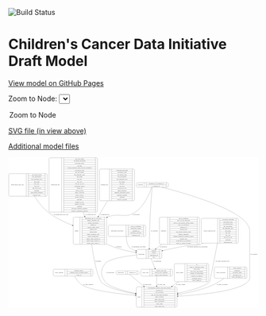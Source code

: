 <link rel='stylesheet' href="assets/style.css">
<link rel='stylesheet' href="https://unpkg.com/leaflet@1.5.1/dist/leaflet.css" integrity="sha512-xwE/Az9zrjBIphAcBb3F6JVqxf46+CDLwfLMHloNu6KEQCAWi6HcDUbeOfBIptF7tcCzusKFjFw2yuvEpDL9wQ==" crossorigin="">
<script type="text/javascript" src="https://code.jquery.com/jquery-3.2.1.min.js"></script>
<script type="text/javascript"  src="https://unpkg.com/leaflet@1.5.1/dist/leaflet.js"></script>
<script type="text/javascript" src="assets/actions.js"></script>

![Build Status](https://github.com/CBIIT/ccdi-model/actions/workflows/model-test-and-deploy.yml/badge.svg)

# Children's Cancer Data Initiative Draft Model

[View model on GitHub Pages](https://cbiit.github.io/ccdi-model/)



Zoom to Node: <select id="node_select">
  <option value="">Zoom to Node</option>
</select>
<div id="model"></div>

<p>
<a href="./model-desc/ccdi-model.svg">SVG file (in view above)</a>
<p>
<a href="./model-desc">Additional model files</a>
<div id='graph' style='display:off;'>
<svg width="2542pt" height="1528pt"
 viewBox="0.00 0.00 2541.50 1528.00" xmlns="http://www.w3.org/2000/svg" xmlns:xlink="http://www.w3.org/1999/xlink">
<g id="graph0" class="graph" transform="scale(1 1) rotate(0) translate(4 1524)">
<title>Perl</title>
<polygon fill="#ffffff" stroke="transparent" points="-4,4 -4,-1524 2537.5,-1524 2537.5,4 -4,4"/>
<!-- study_funding -->
<g id="node1" class="node">
<title>study_funding</title>
<path fill="none" stroke="#000000" d="M464,-317C464,-317 843,-317 843,-317 849,-317 855,-323 855,-329 855,-329 855,-374 855,-374 855,-380 849,-386 843,-386 843,-386 464,-386 464,-386 458,-386 452,-380 452,-374 452,-374 452,-329 452,-329 452,-323 458,-317 464,-317"/>
<text text-anchor="middle" x="511.5" y="-347.8" font-family="Times,serif" font-size="14.00" fill="#000000">study_funding</text>
<polyline fill="none" stroke="#000000" points="571,-317 571,-386 "/>
<text text-anchor="middle" x="581.5" y="-347.8" font-family="Times,serif" font-size="14.00" fill="#000000"> </text>
<polyline fill="none" stroke="#000000" points="592,-317 592,-386 "/>
<text text-anchor="middle" x="713" y="-370.8" font-family="Times,serif" font-size="14.00" fill="#000000">funding_agency</text>
<polyline fill="none" stroke="#000000" points="592,-363 834,-363 "/>
<text text-anchor="middle" x="713" y="-347.8" font-family="Times,serif" font-size="14.00" fill="#000000">funding_source_program_name</text>
<polyline fill="none" stroke="#000000" points="592,-340 834,-340 "/>
<text text-anchor="middle" x="713" y="-324.8" font-family="Times,serif" font-size="14.00" fill="#000000">grant_id</text>
<polyline fill="none" stroke="#000000" points="834,-317 834,-386 "/>
<text text-anchor="middle" x="844.5" y="-347.8" font-family="Times,serif" font-size="14.00" fill="#000000"> </text>
</g>
<!-- study -->
<g id="node8" class="node">
<title>study</title>
<path fill="none" stroke="#000000" d="M1308.5,-.5C1308.5,-.5 1698.5,-.5 1698.5,-.5 1704.5,-.5 1710.5,-6.5 1710.5,-12.5 1710.5,-12.5 1710.5,-195.5 1710.5,-195.5 1710.5,-201.5 1704.5,-207.5 1698.5,-207.5 1698.5,-207.5 1308.5,-207.5 1308.5,-207.5 1302.5,-207.5 1296.5,-201.5 1296.5,-195.5 1296.5,-195.5 1296.5,-12.5 1296.5,-12.5 1296.5,-6.5 1302.5,-.5 1308.5,-.5"/>
<text text-anchor="middle" x="1324.5" y="-100.3" font-family="Times,serif" font-size="14.00" fill="#000000">study</text>
<polyline fill="none" stroke="#000000" points="1352.5,-.5 1352.5,-207.5 "/>
<text text-anchor="middle" x="1363" y="-100.3" font-family="Times,serif" font-size="14.00" fill="#000000"> </text>
<polyline fill="none" stroke="#000000" points="1373.5,-.5 1373.5,-207.5 "/>
<text text-anchor="middle" x="1531.5" y="-192.3" font-family="Times,serif" font-size="14.00" fill="#000000">experimental_strategy_and_data_subtype</text>
<polyline fill="none" stroke="#000000" points="1373.5,-184.5 1689.5,-184.5 "/>
<text text-anchor="middle" x="1531.5" y="-169.3" font-family="Times,serif" font-size="14.00" fill="#000000">external_url</text>
<polyline fill="none" stroke="#000000" points="1373.5,-161.5 1689.5,-161.5 "/>
<text text-anchor="middle" x="1531.5" y="-146.3" font-family="Times,serif" font-size="14.00" fill="#000000">phs_accession</text>
<polyline fill="none" stroke="#000000" points="1373.5,-138.5 1689.5,-138.5 "/>
<text text-anchor="middle" x="1531.5" y="-123.3" font-family="Times,serif" font-size="14.00" fill="#000000">size_of_data_being_uploaded</text>
<polyline fill="none" stroke="#000000" points="1373.5,-115.5 1689.5,-115.5 "/>
<text text-anchor="middle" x="1531.5" y="-100.3" font-family="Times,serif" font-size="14.00" fill="#000000">study_acronym</text>
<polyline fill="none" stroke="#000000" points="1373.5,-92.5 1689.5,-92.5 "/>
<text text-anchor="middle" x="1531.5" y="-77.3" font-family="Times,serif" font-size="14.00" fill="#000000">study_data_types</text>
<polyline fill="none" stroke="#000000" points="1373.5,-69.5 1689.5,-69.5 "/>
<text text-anchor="middle" x="1531.5" y="-54.3" font-family="Times,serif" font-size="14.00" fill="#000000">study_description</text>
<polyline fill="none" stroke="#000000" points="1373.5,-46.5 1689.5,-46.5 "/>
<text text-anchor="middle" x="1531.5" y="-31.3" font-family="Times,serif" font-size="14.00" fill="#000000">study_name</text>
<polyline fill="none" stroke="#000000" points="1373.5,-23.5 1689.5,-23.5 "/>
<text text-anchor="middle" x="1531.5" y="-8.3" font-family="Times,serif" font-size="14.00" fill="#000000">study_short_title</text>
<polyline fill="none" stroke="#000000" points="1689.5,-.5 1689.5,-207.5 "/>
<text text-anchor="middle" x="1700" y="-100.3" font-family="Times,serif" font-size="14.00" fill="#000000"> </text>
</g>
<!-- study_funding&#45;&gt;study -->
<g id="edge11" class="edge">
<title>study_funding&#45;&gt;study</title>
<path fill="none" stroke="#000000" d="M669.3695,-316.7995C684.6035,-287.6514 710.4687,-247.4249 745.5,-226 833.9615,-171.8975 1094.8935,-138.4936 1285.9715,-120.6131"/>
<polygon fill="#000000" stroke="#000000" points="1286.5257,-124.0768 1296.1597,-119.6681 1285.8792,-117.1067 1286.5257,-124.0768"/>
<text text-anchor="middle" x="807.5" y="-229.8" font-family="Times,serif" font-size="14.00" fill="#000000">of_study_funding</text>
</g>
<!-- sequencing_file -->
<g id="node2" class="node">
<title>sequencing_file</title>
<path fill="none" stroke="#000000" d="M421,-967.5C421,-967.5 890,-967.5 890,-967.5 896,-967.5 902,-973.5 902,-979.5 902,-979.5 902,-1507.5 902,-1507.5 902,-1513.5 896,-1519.5 890,-1519.5 890,-1519.5 421,-1519.5 421,-1519.5 415,-1519.5 409,-1513.5 409,-1507.5 409,-1507.5 409,-979.5 409,-979.5 409,-973.5 415,-967.5 421,-967.5"/>
<text text-anchor="middle" x="473" y="-1239.8" font-family="Times,serif" font-size="14.00" fill="#000000">sequencing_file</text>
<polyline fill="none" stroke="#000000" points="537,-967.5 537,-1519.5 "/>
<text text-anchor="middle" x="547.5" y="-1239.8" font-family="Times,serif" font-size="14.00" fill="#000000"> </text>
<polyline fill="none" stroke="#000000" points="558,-967.5 558,-1519.5 "/>
<text text-anchor="middle" x="719.5" y="-1504.3" font-family="Times,serif" font-size="14.00" fill="#000000">avg_read_length</text>
<polyline fill="none" stroke="#000000" points="558,-1496.5 881,-1496.5 "/>
<text text-anchor="middle" x="719.5" y="-1481.3" font-family="Times,serif" font-size="14.00" fill="#000000">checksum_algorithm</text>
<polyline fill="none" stroke="#000000" points="558,-1473.5 881,-1473.5 "/>
<text text-anchor="middle" x="719.5" y="-1458.3" font-family="Times,serif" font-size="14.00" fill="#000000">checksum_value</text>
<polyline fill="none" stroke="#000000" points="558,-1450.5 881,-1450.5 "/>
<text text-anchor="middle" x="719.5" y="-1435.3" font-family="Times,serif" font-size="14.00" fill="#000000">coverage</text>
<polyline fill="none" stroke="#000000" points="558,-1427.5 881,-1427.5 "/>
<text text-anchor="middle" x="719.5" y="-1412.3" font-family="Times,serif" font-size="14.00" fill="#000000">custom_assembly_fasta_file_for_alignment</text>
<polyline fill="none" stroke="#000000" points="558,-1404.5 881,-1404.5 "/>
<text text-anchor="middle" x="719.5" y="-1389.3" font-family="Times,serif" font-size="14.00" fill="#000000">dcf_indexd_guid</text>
<polyline fill="none" stroke="#000000" points="558,-1381.5 881,-1381.5 "/>
<text text-anchor="middle" x="719.5" y="-1366.3" font-family="Times,serif" font-size="14.00" fill="#000000">file_description</text>
<polyline fill="none" stroke="#000000" points="558,-1358.5 881,-1358.5 "/>
<text text-anchor="middle" x="719.5" y="-1343.3" font-family="Times,serif" font-size="14.00" fill="#000000">file_mapping_level</text>
<polyline fill="none" stroke="#000000" points="558,-1335.5 881,-1335.5 "/>
<text text-anchor="middle" x="719.5" y="-1320.3" font-family="Times,serif" font-size="14.00" fill="#000000">file_name</text>
<polyline fill="none" stroke="#000000" points="558,-1312.5 881,-1312.5 "/>
<text text-anchor="middle" x="719.5" y="-1297.3" font-family="Times,serif" font-size="14.00" fill="#000000">file_size</text>
<polyline fill="none" stroke="#000000" points="558,-1289.5 881,-1289.5 "/>
<text text-anchor="middle" x="719.5" y="-1274.3" font-family="Times,serif" font-size="14.00" fill="#000000">file_type</text>
<polyline fill="none" stroke="#000000" points="558,-1266.5 881,-1266.5 "/>
<text text-anchor="middle" x="719.5" y="-1251.3" font-family="Times,serif" font-size="14.00" fill="#000000">file_url_in_cds</text>
<polyline fill="none" stroke="#000000" points="558,-1243.5 881,-1243.5 "/>
<text text-anchor="middle" x="719.5" y="-1228.3" font-family="Times,serif" font-size="14.00" fill="#000000">instrument_model</text>
<polyline fill="none" stroke="#000000" points="558,-1220.5 881,-1220.5 "/>
<text text-anchor="middle" x="719.5" y="-1205.3" font-family="Times,serif" font-size="14.00" fill="#000000">library_id</text>
<polyline fill="none" stroke="#000000" points="558,-1197.5 881,-1197.5 "/>
<text text-anchor="middle" x="719.5" y="-1182.3" font-family="Times,serif" font-size="14.00" fill="#000000">library_layout</text>
<polyline fill="none" stroke="#000000" points="558,-1174.5 881,-1174.5 "/>
<text text-anchor="middle" x="719.5" y="-1159.3" font-family="Times,serif" font-size="14.00" fill="#000000">library_selection</text>
<polyline fill="none" stroke="#000000" points="558,-1151.5 881,-1151.5 "/>
<text text-anchor="middle" x="719.5" y="-1136.3" font-family="Times,serif" font-size="14.00" fill="#000000">library_source</text>
<polyline fill="none" stroke="#000000" points="558,-1128.5 881,-1128.5 "/>
<text text-anchor="middle" x="719.5" y="-1113.3" font-family="Times,serif" font-size="14.00" fill="#000000">library_strategy</text>
<polyline fill="none" stroke="#000000" points="558,-1105.5 881,-1105.5 "/>
<text text-anchor="middle" x="719.5" y="-1090.3" font-family="Times,serif" font-size="14.00" fill="#000000">md5sum</text>
<polyline fill="none" stroke="#000000" points="558,-1082.5 881,-1082.5 "/>
<text text-anchor="middle" x="719.5" y="-1067.3" font-family="Times,serif" font-size="14.00" fill="#000000">number_of_bp</text>
<polyline fill="none" stroke="#000000" points="558,-1059.5 881,-1059.5 "/>
<text text-anchor="middle" x="719.5" y="-1044.3" font-family="Times,serif" font-size="14.00" fill="#000000">number_of_reads</text>
<polyline fill="none" stroke="#000000" points="558,-1036.5 881,-1036.5 "/>
<text text-anchor="middle" x="719.5" y="-1021.3" font-family="Times,serif" font-size="14.00" fill="#000000">platform</text>
<polyline fill="none" stroke="#000000" points="558,-1013.5 881,-1013.5 "/>
<text text-anchor="middle" x="719.5" y="-998.3" font-family="Times,serif" font-size="14.00" fill="#000000">reference_genome_assembly</text>
<polyline fill="none" stroke="#000000" points="558,-990.5 881,-990.5 "/>
<text text-anchor="middle" x="719.5" y="-975.3" font-family="Times,serif" font-size="14.00" fill="#000000">sequence_alignment_software</text>
<polyline fill="none" stroke="#000000" points="881,-967.5 881,-1519.5 "/>
<text text-anchor="middle" x="891.5" y="-1239.8" font-family="Times,serif" font-size="14.00" fill="#000000"> </text>
</g>
<!-- sample -->
<g id="node3" class="node">
<title>sample</title>
<path fill="none" stroke="#000000" d="M667.5,-639.5C667.5,-639.5 981.5,-639.5 981.5,-639.5 987.5,-639.5 993.5,-645.5 993.5,-651.5 993.5,-651.5 993.5,-903.5 993.5,-903.5 993.5,-909.5 987.5,-915.5 981.5,-915.5 981.5,-915.5 667.5,-915.5 667.5,-915.5 661.5,-915.5 655.5,-909.5 655.5,-903.5 655.5,-903.5 655.5,-651.5 655.5,-651.5 655.5,-645.5 661.5,-639.5 667.5,-639.5"/>
<text text-anchor="middle" x="689.5" y="-773.8" font-family="Times,serif" font-size="14.00" fill="#000000">sample</text>
<polyline fill="none" stroke="#000000" points="723.5,-639.5 723.5,-915.5 "/>
<text text-anchor="middle" x="734" y="-773.8" font-family="Times,serif" font-size="14.00" fill="#000000"> </text>
<polyline fill="none" stroke="#000000" points="744.5,-639.5 744.5,-915.5 "/>
<text text-anchor="middle" x="858.5" y="-900.3" font-family="Times,serif" font-size="14.00" fill="#000000">participant_age_at_collection</text>
<polyline fill="none" stroke="#000000" points="744.5,-892.5 972.5,-892.5 "/>
<text text-anchor="middle" x="858.5" y="-877.3" font-family="Times,serif" font-size="14.00" fill="#000000">sample_anatomic_site</text>
<polyline fill="none" stroke="#000000" points="744.5,-869.5 972.5,-869.5 "/>
<text text-anchor="middle" x="858.5" y="-854.3" font-family="Times,serif" font-size="14.00" fill="#000000">sample_description</text>
<polyline fill="none" stroke="#000000" points="744.5,-846.5 972.5,-846.5 "/>
<text text-anchor="middle" x="858.5" y="-831.3" font-family="Times,serif" font-size="14.00" fill="#000000">sample_id</text>
<polyline fill="none" stroke="#000000" points="744.5,-823.5 972.5,-823.5 "/>
<text text-anchor="middle" x="858.5" y="-808.3" font-family="Times,serif" font-size="14.00" fill="#000000">sample_tumor_status</text>
<polyline fill="none" stroke="#000000" points="744.5,-800.5 972.5,-800.5 "/>
<text text-anchor="middle" x="858.5" y="-785.3" font-family="Times,serif" font-size="14.00" fill="#000000">sample_type</text>
<polyline fill="none" stroke="#000000" points="744.5,-777.5 972.5,-777.5 "/>
<text text-anchor="middle" x="858.5" y="-762.3" font-family="Times,serif" font-size="14.00" fill="#000000">tumor_grade</text>
<polyline fill="none" stroke="#000000" points="744.5,-754.5 972.5,-754.5 "/>
<text text-anchor="middle" x="858.5" y="-739.3" font-family="Times,serif" font-size="14.00" fill="#000000">tumor_incidence_type</text>
<polyline fill="none" stroke="#000000" points="744.5,-731.5 972.5,-731.5 "/>
<text text-anchor="middle" x="858.5" y="-716.3" font-family="Times,serif" font-size="14.00" fill="#000000">tumor_morphology</text>
<polyline fill="none" stroke="#000000" points="744.5,-708.5 972.5,-708.5 "/>
<text text-anchor="middle" x="858.5" y="-693.3" font-family="Times,serif" font-size="14.00" fill="#000000">tumor_stage_clinical_m</text>
<polyline fill="none" stroke="#000000" points="744.5,-685.5 972.5,-685.5 "/>
<text text-anchor="middle" x="858.5" y="-670.3" font-family="Times,serif" font-size="14.00" fill="#000000">tumor_stage_clinical_n</text>
<polyline fill="none" stroke="#000000" points="744.5,-662.5 972.5,-662.5 "/>
<text text-anchor="middle" x="858.5" y="-647.3" font-family="Times,serif" font-size="14.00" fill="#000000">tumor_stage_clinical_t</text>
<polyline fill="none" stroke="#000000" points="972.5,-639.5 972.5,-915.5 "/>
<text text-anchor="middle" x="983" y="-773.8" font-family="Times,serif" font-size="14.00" fill="#000000"> </text>
</g>
<!-- sequencing_file&#45;&gt;sample -->
<g id="edge19" class="edge">
<title>sequencing_file&#45;&gt;sample</title>
<path fill="none" stroke="#000000" d="M755.6394,-967.3761C760.8728,-952.9453 766.0234,-938.7433 771.0068,-925.0019"/>
<polygon fill="#000000" stroke="#000000" points="774.3101,-926.1592 774.4292,-915.565 767.7295,-923.7726 774.3101,-926.1592"/>
<text text-anchor="middle" x="832" y="-937.8" font-family="Times,serif" font-size="14.00" fill="#000000">of_sequencing_file</text>
</g>
<!-- sample&#45;&gt;study -->
<g id="edge18" class="edge">
<title>sample&#45;&gt;study</title>
<path fill="none" stroke="#000000" d="M842.3634,-639.4792C861.7303,-507.0523 895.8133,-318.65 939.5,-259 981.4316,-201.7464 1145.6999,-160.8069 1286.219,-135.4341"/>
<polygon fill="#000000" stroke="#000000" points="1287.0648,-138.8385 1296.2933,-133.6342 1285.8335,-131.9476 1287.0648,-138.8385"/>
<text text-anchor="middle" x="909" y="-465.8" font-family="Times,serif" font-size="14.00" fill="#000000">of_sample</text>
</g>
<!-- participant -->
<g id="node11" class="node">
<title>participant</title>
<path fill="none" stroke="#000000" d="M1312,-495.5C1312,-495.5 1543,-495.5 1543,-495.5 1549,-495.5 1555,-501.5 1555,-507.5 1555,-507.5 1555,-575.5 1555,-575.5 1555,-581.5 1549,-587.5 1543,-587.5 1543,-587.5 1312,-587.5 1312,-587.5 1306,-587.5 1300,-581.5 1300,-575.5 1300,-575.5 1300,-507.5 1300,-507.5 1300,-501.5 1306,-495.5 1312,-495.5"/>
<text text-anchor="middle" x="1348" y="-537.8" font-family="Times,serif" font-size="14.00" fill="#000000">participant</text>
<polyline fill="none" stroke="#000000" points="1396,-495.5 1396,-587.5 "/>
<text text-anchor="middle" x="1406.5" y="-537.8" font-family="Times,serif" font-size="14.00" fill="#000000"> </text>
<polyline fill="none" stroke="#000000" points="1417,-495.5 1417,-587.5 "/>
<text text-anchor="middle" x="1475.5" y="-572.3" font-family="Times,serif" font-size="14.00" fill="#000000">ethnicity</text>
<polyline fill="none" stroke="#000000" points="1417,-564.5 1534,-564.5 "/>
<text text-anchor="middle" x="1475.5" y="-549.3" font-family="Times,serif" font-size="14.00" fill="#000000">gender</text>
<polyline fill="none" stroke="#000000" points="1417,-541.5 1534,-541.5 "/>
<text text-anchor="middle" x="1475.5" y="-526.3" font-family="Times,serif" font-size="14.00" fill="#000000">participant_id</text>
<polyline fill="none" stroke="#000000" points="1417,-518.5 1534,-518.5 "/>
<text text-anchor="middle" x="1475.5" y="-503.3" font-family="Times,serif" font-size="14.00" fill="#000000">race</text>
<polyline fill="none" stroke="#000000" points="1534,-495.5 1534,-587.5 "/>
<text text-anchor="middle" x="1544.5" y="-537.8" font-family="Times,serif" font-size="14.00" fill="#000000"> </text>
</g>
<!-- sample&#45;&gt;participant -->
<g id="edge17" class="edge">
<title>sample&#45;&gt;participant</title>
<path fill="none" stroke="#000000" d="M993.5934,-642.925C996.2248,-641.5744 998.8611,-640.2648 1001.5,-639 1092.3213,-595.4709 1203.496,-570.8689 1289.4967,-557.2693"/>
<polygon fill="#000000" stroke="#000000" points="1290.2447,-560.6953 1299.5908,-555.7052 1289.1727,-553.7778 1290.2447,-560.6953"/>
<text text-anchor="middle" x="1116" y="-609.8" font-family="Times,serif" font-size="14.00" fill="#000000">of_sample</text>
</g>
<!-- study_arm -->
<g id="node4" class="node">
<title>study_arm</title>
<path fill="none" stroke="#000000" d="M1355,-317C1355,-317 1652,-317 1652,-317 1658,-317 1664,-323 1664,-329 1664,-329 1664,-374 1664,-374 1664,-380 1658,-386 1652,-386 1652,-386 1355,-386 1355,-386 1349,-386 1343,-380 1343,-374 1343,-374 1343,-329 1343,-329 1343,-323 1349,-317 1355,-317"/>
<text text-anchor="middle" x="1389" y="-347.8" font-family="Times,serif" font-size="14.00" fill="#000000">study_arm</text>
<polyline fill="none" stroke="#000000" points="1435,-317 1435,-386 "/>
<text text-anchor="middle" x="1445.5" y="-347.8" font-family="Times,serif" font-size="14.00" fill="#000000"> </text>
<polyline fill="none" stroke="#000000" points="1456,-317 1456,-386 "/>
<text text-anchor="middle" x="1549.5" y="-370.8" font-family="Times,serif" font-size="14.00" fill="#000000">clinical_trial_arm</text>
<polyline fill="none" stroke="#000000" points="1456,-363 1643,-363 "/>
<text text-anchor="middle" x="1549.5" y="-347.8" font-family="Times,serif" font-size="14.00" fill="#000000">clinical_trial_identifier</text>
<polyline fill="none" stroke="#000000" points="1456,-340 1643,-340 "/>
<text text-anchor="middle" x="1549.5" y="-324.8" font-family="Times,serif" font-size="14.00" fill="#000000">clinical_trial_repository</text>
<polyline fill="none" stroke="#000000" points="1643,-317 1643,-386 "/>
<text text-anchor="middle" x="1653.5" y="-347.8" font-family="Times,serif" font-size="14.00" fill="#000000"> </text>
</g>
<!-- study_arm&#45;&gt;study -->
<g id="edge4" class="edge">
<title>study_arm&#45;&gt;study</title>
<path fill="none" stroke="#000000" d="M1503.5,-316.8256C1503.5,-290.8629 1503.5,-253.7725 1503.5,-217.8091"/>
<polygon fill="#000000" stroke="#000000" points="1507.0001,-217.7056 1503.5,-207.7056 1500.0001,-217.7056 1507.0001,-217.7056"/>
<text text-anchor="middle" x="1552" y="-229.8" font-family="Times,serif" font-size="14.00" fill="#000000">of_study_arm</text>
</g>
<!-- publication -->
<g id="node5" class="node">
<title>publication</title>
<path fill="none" stroke="#000000" d="M1102.5,-333.5C1102.5,-333.5 1312.5,-333.5 1312.5,-333.5 1318.5,-333.5 1324.5,-339.5 1324.5,-345.5 1324.5,-345.5 1324.5,-357.5 1324.5,-357.5 1324.5,-363.5 1318.5,-369.5 1312.5,-369.5 1312.5,-369.5 1102.5,-369.5 1102.5,-369.5 1096.5,-369.5 1090.5,-363.5 1090.5,-357.5 1090.5,-357.5 1090.5,-345.5 1090.5,-345.5 1090.5,-339.5 1096.5,-333.5 1102.5,-333.5"/>
<text text-anchor="middle" x="1139" y="-347.8" font-family="Times,serif" font-size="14.00" fill="#000000">publication</text>
<polyline fill="none" stroke="#000000" points="1187.5,-333.5 1187.5,-369.5 "/>
<text text-anchor="middle" x="1198" y="-347.8" font-family="Times,serif" font-size="14.00" fill="#000000"> </text>
<polyline fill="none" stroke="#000000" points="1208.5,-333.5 1208.5,-369.5 "/>
<text text-anchor="middle" x="1256" y="-347.8" font-family="Times,serif" font-size="14.00" fill="#000000">pubmed_id</text>
<polyline fill="none" stroke="#000000" points="1303.5,-333.5 1303.5,-369.5 "/>
<text text-anchor="middle" x="1314" y="-347.8" font-family="Times,serif" font-size="14.00" fill="#000000"> </text>
</g>
<!-- publication&#45;&gt;study -->
<g id="edge2" class="edge">
<title>publication&#45;&gt;study</title>
<path fill="none" stroke="#000000" d="M1229.2656,-333.3007C1259.6775,-307.8718 1317.3088,-259.6835 1371.9205,-214.02"/>
<polygon fill="#000000" stroke="#000000" points="1374.1768,-216.6958 1379.6033,-207.5961 1369.6865,-211.3256 1374.1768,-216.6958"/>
<text text-anchor="middle" x="1406.5" y="-229.8" font-family="Times,serif" font-size="14.00" fill="#000000">of_publication</text>
</g>
<!-- clinical_measure_file -->
<g id="node6" class="node">
<title>clinical_measure_file</title>
<path fill="none" stroke="#000000" d="M1968.5,-651C1968.5,-651 2320.5,-651 2320.5,-651 2326.5,-651 2332.5,-657 2332.5,-663 2332.5,-663 2332.5,-892 2332.5,-892 2332.5,-898 2326.5,-904 2320.5,-904 2320.5,-904 1968.5,-904 1968.5,-904 1962.5,-904 1956.5,-898 1956.5,-892 1956.5,-892 1956.5,-663 1956.5,-663 1956.5,-657 1962.5,-651 1968.5,-651"/>
<text text-anchor="middle" x="2040" y="-773.8" font-family="Times,serif" font-size="14.00" fill="#000000">clinical_measure_file</text>
<polyline fill="none" stroke="#000000" points="2123.5,-651 2123.5,-904 "/>
<text text-anchor="middle" x="2134" y="-773.8" font-family="Times,serif" font-size="14.00" fill="#000000"> </text>
<polyline fill="none" stroke="#000000" points="2144.5,-651 2144.5,-904 "/>
<text text-anchor="middle" x="2228" y="-888.8" font-family="Times,serif" font-size="14.00" fill="#000000">checksum_algorithm</text>
<polyline fill="none" stroke="#000000" points="2144.5,-881 2311.5,-881 "/>
<text text-anchor="middle" x="2228" y="-865.8" font-family="Times,serif" font-size="14.00" fill="#000000">checksum_value</text>
<polyline fill="none" stroke="#000000" points="2144.5,-858 2311.5,-858 "/>
<text text-anchor="middle" x="2228" y="-842.8" font-family="Times,serif" font-size="14.00" fill="#000000">dcf_indexd_guid</text>
<polyline fill="none" stroke="#000000" points="2144.5,-835 2311.5,-835 "/>
<text text-anchor="middle" x="2228" y="-819.8" font-family="Times,serif" font-size="14.00" fill="#000000">file_description</text>
<polyline fill="none" stroke="#000000" points="2144.5,-812 2311.5,-812 "/>
<text text-anchor="middle" x="2228" y="-796.8" font-family="Times,serif" font-size="14.00" fill="#000000">file_mapping_level</text>
<polyline fill="none" stroke="#000000" points="2144.5,-789 2311.5,-789 "/>
<text text-anchor="middle" x="2228" y="-773.8" font-family="Times,serif" font-size="14.00" fill="#000000">file_name</text>
<polyline fill="none" stroke="#000000" points="2144.5,-766 2311.5,-766 "/>
<text text-anchor="middle" x="2228" y="-750.8" font-family="Times,serif" font-size="14.00" fill="#000000">file_size</text>
<polyline fill="none" stroke="#000000" points="2144.5,-743 2311.5,-743 "/>
<text text-anchor="middle" x="2228" y="-727.8" font-family="Times,serif" font-size="14.00" fill="#000000">file_type</text>
<polyline fill="none" stroke="#000000" points="2144.5,-720 2311.5,-720 "/>
<text text-anchor="middle" x="2228" y="-704.8" font-family="Times,serif" font-size="14.00" fill="#000000">file_url_in_cds</text>
<polyline fill="none" stroke="#000000" points="2144.5,-697 2311.5,-697 "/>
<text text-anchor="middle" x="2228" y="-681.8" font-family="Times,serif" font-size="14.00" fill="#000000">md5sum</text>
<polyline fill="none" stroke="#000000" points="2144.5,-674 2311.5,-674 "/>
<text text-anchor="middle" x="2228" y="-658.8" font-family="Times,serif" font-size="14.00" fill="#000000">participant_list</text>
<polyline fill="none" stroke="#000000" points="2311.5,-651 2311.5,-904 "/>
<text text-anchor="middle" x="2322" y="-773.8" font-family="Times,serif" font-size="14.00" fill="#000000"> </text>
</g>
<!-- clinical_measure_file&#45;&gt;study -->
<g id="edge1" class="edge">
<title>clinical_measure_file&#45;&gt;study</title>
<path fill="none" stroke="#000000" d="M2120.1617,-650.8136C2090.7813,-498.4981 2044.8597,-262.656 2041.5,-259 1997.1101,-210.6956 1849.9555,-170.2374 1720.749,-142.7809"/>
<polygon fill="#000000" stroke="#000000" points="1721.1961,-139.2983 1710.6893,-140.6615 1719.753,-146.1479 1721.1961,-139.2983"/>
<text text-anchor="middle" x="2171.5" y="-465.8" font-family="Times,serif" font-size="14.00" fill="#000000">of_clinical_measure_file</text>
</g>
<!-- clinical_measure_file&#45;&gt;participant -->
<g id="edge16" class="edge">
<title>clinical_measure_file&#45;&gt;participant</title>
<path fill="none" stroke="#000000" d="M1974.9079,-650.9059C1965.8469,-646.4938 1956.6867,-642.4831 1947.5,-639 1880.5882,-613.6308 1858.0915,-632.7318 1787.5,-621 1713.4784,-608.6982 1631.7552,-590.9912 1564.9078,-575.4094"/>
<polygon fill="#000000" stroke="#000000" points="1565.6902,-571.998 1555.1556,-573.1268 1564.0948,-578.8138 1565.6902,-571.998"/>
<text text-anchor="middle" x="1917" y="-609.8" font-family="Times,serif" font-size="14.00" fill="#000000">of_clinical_measure_file_participant</text>
</g>
<!-- diagnosis -->
<g id="node7" class="node">
<title>diagnosis</title>
<path fill="none" stroke="#000000" d="M1543,-639.5C1543,-639.5 1926,-639.5 1926,-639.5 1932,-639.5 1938,-645.5 1938,-651.5 1938,-651.5 1938,-903.5 1938,-903.5 1938,-909.5 1932,-915.5 1926,-915.5 1926,-915.5 1543,-915.5 1543,-915.5 1537,-915.5 1531,-909.5 1531,-903.5 1531,-903.5 1531,-651.5 1531,-651.5 1531,-645.5 1537,-639.5 1543,-639.5"/>
<text text-anchor="middle" x="1573" y="-773.8" font-family="Times,serif" font-size="14.00" fill="#000000">diagnosis</text>
<polyline fill="none" stroke="#000000" points="1615,-639.5 1615,-915.5 "/>
<text text-anchor="middle" x="1625.5" y="-773.8" font-family="Times,serif" font-size="14.00" fill="#000000"> </text>
<polyline fill="none" stroke="#000000" points="1636,-639.5 1636,-915.5 "/>
<text text-anchor="middle" x="1776.5" y="-900.3" font-family="Times,serif" font-size="14.00" fill="#000000">age_at_diagnosis</text>
<polyline fill="none" stroke="#000000" points="1636,-892.5 1917,-892.5 "/>
<text text-anchor="middle" x="1776.5" y="-877.3" font-family="Times,serif" font-size="14.00" fill="#000000">days_to_last_followup</text>
<polyline fill="none" stroke="#000000" points="1636,-869.5 1917,-869.5 "/>
<text text-anchor="middle" x="1776.5" y="-854.3" font-family="Times,serif" font-size="14.00" fill="#000000">days_to_last_known_disease_status</text>
<polyline fill="none" stroke="#000000" points="1636,-846.5 1917,-846.5 "/>
<text text-anchor="middle" x="1776.5" y="-831.3" font-family="Times,serif" font-size="14.00" fill="#000000">days_to_recurrence</text>
<polyline fill="none" stroke="#000000" points="1636,-823.5 1917,-823.5 "/>
<text text-anchor="middle" x="1776.5" y="-808.3" font-family="Times,serif" font-size="14.00" fill="#000000">diagnosis_id</text>
<polyline fill="none" stroke="#000000" points="1636,-800.5 1917,-800.5 "/>
<text text-anchor="middle" x="1776.5" y="-785.3" font-family="Times,serif" font-size="14.00" fill="#000000">disease_type</text>
<polyline fill="none" stroke="#000000" points="1636,-777.5 1917,-777.5 "/>
<text text-anchor="middle" x="1776.5" y="-762.3" font-family="Times,serif" font-size="14.00" fill="#000000">last_known_disease_status</text>
<polyline fill="none" stroke="#000000" points="1636,-754.5 1917,-754.5 "/>
<text text-anchor="middle" x="1776.5" y="-739.3" font-family="Times,serif" font-size="14.00" fill="#000000">primary_diagnosis</text>
<polyline fill="none" stroke="#000000" points="1636,-731.5 1917,-731.5 "/>
<text text-anchor="middle" x="1776.5" y="-716.3" font-family="Times,serif" font-size="14.00" fill="#000000">primary_diagnosis_reference_source</text>
<polyline fill="none" stroke="#000000" points="1636,-708.5 1917,-708.5 "/>
<text text-anchor="middle" x="1776.5" y="-693.3" font-family="Times,serif" font-size="14.00" fill="#000000">primary_site</text>
<polyline fill="none" stroke="#000000" points="1636,-685.5 1917,-685.5 "/>
<text text-anchor="middle" x="1776.5" y="-670.3" font-family="Times,serif" font-size="14.00" fill="#000000">progression_or_recurrence</text>
<polyline fill="none" stroke="#000000" points="1636,-662.5 1917,-662.5 "/>
<text text-anchor="middle" x="1776.5" y="-647.3" font-family="Times,serif" font-size="14.00" fill="#000000">tissue_or_organ_of_origin</text>
<polyline fill="none" stroke="#000000" points="1917,-639.5 1917,-915.5 "/>
<text text-anchor="middle" x="1927.5" y="-773.8" font-family="Times,serif" font-size="14.00" fill="#000000"> </text>
</g>
<!-- diagnosis&#45;&gt;participant -->
<g id="edge10" class="edge">
<title>diagnosis&#45;&gt;participant</title>
<path fill="none" stroke="#000000" d="M1554.5847,-639.1938C1533.7032,-623.1416 1513.4941,-607.6062 1495.5664,-593.8247"/>
<polygon fill="#000000" stroke="#000000" points="1497.557,-590.9402 1487.4957,-587.6204 1493.2907,-596.49 1497.557,-590.9402"/>
<text text-anchor="middle" x="1572" y="-609.8" font-family="Times,serif" font-size="14.00" fill="#000000">of_diagnosis</text>
</g>
<!-- study_admin -->
<g id="node9" class="node">
<title>study_admin</title>
<path fill="none" stroke="#000000" d="M1694.5,-259.5C1694.5,-259.5 2020.5,-259.5 2020.5,-259.5 2026.5,-259.5 2032.5,-265.5 2032.5,-271.5 2032.5,-271.5 2032.5,-431.5 2032.5,-431.5 2032.5,-437.5 2026.5,-443.5 2020.5,-443.5 2020.5,-443.5 1694.5,-443.5 1694.5,-443.5 1688.5,-443.5 1682.5,-437.5 1682.5,-431.5 1682.5,-431.5 1682.5,-271.5 1682.5,-271.5 1682.5,-265.5 1688.5,-259.5 1694.5,-259.5"/>
<text text-anchor="middle" x="1736.5" y="-347.8" font-family="Times,serif" font-size="14.00" fill="#000000">study_admin</text>
<polyline fill="none" stroke="#000000" points="1790.5,-259.5 1790.5,-443.5 "/>
<text text-anchor="middle" x="1801" y="-347.8" font-family="Times,serif" font-size="14.00" fill="#000000"> </text>
<polyline fill="none" stroke="#000000" points="1811.5,-259.5 1811.5,-443.5 "/>
<text text-anchor="middle" x="1911.5" y="-428.3" font-family="Times,serif" font-size="14.00" fill="#000000">acl</text>
<polyline fill="none" stroke="#000000" points="1811.5,-420.5 2011.5,-420.5 "/>
<text text-anchor="middle" x="1911.5" y="-405.3" font-family="Times,serif" font-size="14.00" fill="#000000">adult_or_childhood_study</text>
<polyline fill="none" stroke="#000000" points="1811.5,-397.5 2011.5,-397.5 "/>
<text text-anchor="middle" x="1911.5" y="-382.3" font-family="Times,serif" font-size="14.00" fill="#000000">data_types</text>
<polyline fill="none" stroke="#000000" points="1811.5,-374.5 2011.5,-374.5 "/>
<text text-anchor="middle" x="1911.5" y="-359.3" font-family="Times,serif" font-size="14.00" fill="#000000">file_types_and_format</text>
<polyline fill="none" stroke="#000000" points="1811.5,-351.5 2011.5,-351.5 "/>
<text text-anchor="middle" x="1911.5" y="-336.3" font-family="Times,serif" font-size="14.00" fill="#000000">number_of_participants</text>
<polyline fill="none" stroke="#000000" points="1811.5,-328.5 2011.5,-328.5 "/>
<text text-anchor="middle" x="1911.5" y="-313.3" font-family="Times,serif" font-size="14.00" fill="#000000">number_of_samples</text>
<polyline fill="none" stroke="#000000" points="1811.5,-305.5 2011.5,-305.5 "/>
<text text-anchor="middle" x="1911.5" y="-290.3" font-family="Times,serif" font-size="14.00" fill="#000000">organism_species</text>
<polyline fill="none" stroke="#000000" points="1811.5,-282.5 2011.5,-282.5 "/>
<text text-anchor="middle" x="1911.5" y="-267.3" font-family="Times,serif" font-size="14.00" fill="#000000">study_admin_id</text>
<polyline fill="none" stroke="#000000" points="2011.5,-259.5 2011.5,-443.5 "/>
<text text-anchor="middle" x="2022" y="-347.8" font-family="Times,serif" font-size="14.00" fill="#000000"> </text>
</g>
<!-- study_admin&#45;&gt;study -->
<g id="edge14" class="edge">
<title>study_admin&#45;&gt;study</title>
<path fill="none" stroke="#000000" d="M1725.6835,-259.3401C1704.3307,-244.4113 1682.0378,-228.8251 1660.1646,-213.5325"/>
<polygon fill="#000000" stroke="#000000" points="1662.006,-210.5493 1651.8049,-207.6878 1657.995,-216.2862 1662.006,-210.5493"/>
<text text-anchor="middle" x="1747" y="-229.8" font-family="Times,serif" font-size="14.00" fill="#000000">of_study_admin</text>
</g>
<!-- imaging_file -->
<g id="node10" class="node">
<title>imaging_file</title>
<path fill="none" stroke="#000000" d="M932.5,-1082.5C932.5,-1082.5 1266.5,-1082.5 1266.5,-1082.5 1272.5,-1082.5 1278.5,-1088.5 1278.5,-1094.5 1278.5,-1094.5 1278.5,-1392.5 1278.5,-1392.5 1278.5,-1398.5 1272.5,-1404.5 1266.5,-1404.5 1266.5,-1404.5 932.5,-1404.5 932.5,-1404.5 926.5,-1404.5 920.5,-1398.5 920.5,-1392.5 920.5,-1392.5 920.5,-1094.5 920.5,-1094.5 920.5,-1088.5 926.5,-1082.5 932.5,-1082.5"/>
<text text-anchor="middle" x="972.5" y="-1239.8" font-family="Times,serif" font-size="14.00" fill="#000000">imaging_file</text>
<polyline fill="none" stroke="#000000" points="1024.5,-1082.5 1024.5,-1404.5 "/>
<text text-anchor="middle" x="1035" y="-1239.8" font-family="Times,serif" font-size="14.00" fill="#000000"> </text>
<polyline fill="none" stroke="#000000" points="1045.5,-1082.5 1045.5,-1404.5 "/>
<text text-anchor="middle" x="1151.5" y="-1389.3" font-family="Times,serif" font-size="14.00" fill="#000000">checksum_algorithm</text>
<polyline fill="none" stroke="#000000" points="1045.5,-1381.5 1257.5,-1381.5 "/>
<text text-anchor="middle" x="1151.5" y="-1366.3" font-family="Times,serif" font-size="14.00" fill="#000000">checksum_value</text>
<polyline fill="none" stroke="#000000" points="1045.5,-1358.5 1257.5,-1358.5 "/>
<text text-anchor="middle" x="1151.5" y="-1343.3" font-family="Times,serif" font-size="14.00" fill="#000000">dcf_indexd_guid</text>
<polyline fill="none" stroke="#000000" points="1045.5,-1335.5 1257.5,-1335.5 "/>
<text text-anchor="middle" x="1151.5" y="-1320.3" font-family="Times,serif" font-size="14.00" fill="#000000">file_description</text>
<polyline fill="none" stroke="#000000" points="1045.5,-1312.5 1257.5,-1312.5 "/>
<text text-anchor="middle" x="1151.5" y="-1297.3" font-family="Times,serif" font-size="14.00" fill="#000000">file_mapping_level</text>
<polyline fill="none" stroke="#000000" points="1045.5,-1289.5 1257.5,-1289.5 "/>
<text text-anchor="middle" x="1151.5" y="-1274.3" font-family="Times,serif" font-size="14.00" fill="#000000">file_name</text>
<polyline fill="none" stroke="#000000" points="1045.5,-1266.5 1257.5,-1266.5 "/>
<text text-anchor="middle" x="1151.5" y="-1251.3" font-family="Times,serif" font-size="14.00" fill="#000000">file_size</text>
<polyline fill="none" stroke="#000000" points="1045.5,-1243.5 1257.5,-1243.5 "/>
<text text-anchor="middle" x="1151.5" y="-1228.3" font-family="Times,serif" font-size="14.00" fill="#000000">file_type</text>
<polyline fill="none" stroke="#000000" points="1045.5,-1220.5 1257.5,-1220.5 "/>
<text text-anchor="middle" x="1151.5" y="-1205.3" font-family="Times,serif" font-size="14.00" fill="#000000">file_url_in_cds</text>
<polyline fill="none" stroke="#000000" points="1045.5,-1197.5 1257.5,-1197.5 "/>
<text text-anchor="middle" x="1151.5" y="-1182.3" font-family="Times,serif" font-size="14.00" fill="#000000">image_modality</text>
<polyline fill="none" stroke="#000000" points="1045.5,-1174.5 1257.5,-1174.5 "/>
<text text-anchor="middle" x="1151.5" y="-1159.3" font-family="Times,serif" font-size="14.00" fill="#000000">imaging_instrument_model</text>
<polyline fill="none" stroke="#000000" points="1045.5,-1151.5 1257.5,-1151.5 "/>
<text text-anchor="middle" x="1151.5" y="-1136.3" font-family="Times,serif" font-size="14.00" fill="#000000">imaging_platform</text>
<polyline fill="none" stroke="#000000" points="1045.5,-1128.5 1257.5,-1128.5 "/>
<text text-anchor="middle" x="1151.5" y="-1113.3" font-family="Times,serif" font-size="14.00" fill="#000000">md5sum</text>
<polyline fill="none" stroke="#000000" points="1045.5,-1105.5 1257.5,-1105.5 "/>
<text text-anchor="middle" x="1151.5" y="-1090.3" font-family="Times,serif" font-size="14.00" fill="#000000">software_package</text>
<polyline fill="none" stroke="#000000" points="1257.5,-1082.5 1257.5,-1404.5 "/>
<text text-anchor="middle" x="1268" y="-1239.8" font-family="Times,serif" font-size="14.00" fill="#000000"> </text>
</g>
<!-- imaging_file&#45;&gt;sample -->
<g id="edge9" class="edge">
<title>imaging_file&#45;&gt;sample</title>
<path fill="none" stroke="#000000" d="M1004.4755,-1082.4767C974.1698,-1031.1223 940.8114,-974.595 911.1334,-924.3043"/>
<polygon fill="#000000" stroke="#000000" points="914.1176,-922.4743 906.0209,-915.6409 908.089,-926.032 914.1176,-922.4743"/>
<text text-anchor="middle" x="976" y="-937.8" font-family="Times,serif" font-size="14.00" fill="#000000">of_imaging_file</text>
</g>
<!-- participant&#45;&gt;study_arm -->
<g id="edge13" class="edge">
<title>participant&#45;&gt;study_arm</title>
<path fill="none" stroke="#000000" d="M1446.0917,-495.0208C1458.2256,-464.686 1473.9684,-425.3289 1485.8987,-395.5032"/>
<polygon fill="#000000" stroke="#000000" points="1489.1645,-396.7627 1489.6288,-386.178 1482.6652,-394.1629 1489.1645,-396.7627"/>
<text text-anchor="middle" x="1510" y="-465.8" font-family="Times,serif" font-size="14.00" fill="#000000">of_participant</text>
</g>
<!-- participant&#45;&gt;study -->
<g id="edge12" class="edge">
<title>participant&#45;&gt;study</title>
<path fill="none" stroke="#000000" d="M1299.832,-531.2075C1182.1819,-518.7585 1020.015,-493.0631 980.5,-444 928.926,-379.964 931.3091,-324.8843 980.5,-259 1018.4974,-208.1078 1160.2521,-167.9945 1286.6062,-141.336"/>
<polygon fill="#000000" stroke="#000000" points="1287.3752,-144.7509 1296.4481,-139.2799 1285.9437,-137.8989 1287.3752,-144.7509"/>
<text text-anchor="middle" x="1031" y="-347.8" font-family="Times,serif" font-size="14.00" fill="#000000">of_participant</text>
</g>
<!-- therapeutic_procedure -->
<g id="node12" class="node">
<title>therapeutic_procedure</title>
<path fill="none" stroke="#000000" d="M1023,-720C1023,-720 1380,-720 1380,-720 1386,-720 1392,-726 1392,-732 1392,-732 1392,-823 1392,-823 1392,-829 1386,-835 1380,-835 1380,-835 1023,-835 1023,-835 1017,-835 1011,-829 1011,-823 1011,-823 1011,-732 1011,-732 1011,-726 1017,-720 1023,-720"/>
<text text-anchor="middle" x="1101.5" y="-773.8" font-family="Times,serif" font-size="14.00" fill="#000000">therapeutic_procedure</text>
<polyline fill="none" stroke="#000000" points="1192,-720 1192,-835 "/>
<text text-anchor="middle" x="1202.5" y="-773.8" font-family="Times,serif" font-size="14.00" fill="#000000"> </text>
<polyline fill="none" stroke="#000000" points="1213,-720 1213,-835 "/>
<text text-anchor="middle" x="1292" y="-819.8" font-family="Times,serif" font-size="14.00" fill="#000000">days_to_treatment</text>
<polyline fill="none" stroke="#000000" points="1213,-812 1371,-812 "/>
<text text-anchor="middle" x="1292" y="-796.8" font-family="Times,serif" font-size="14.00" fill="#000000">therapeutic_agents</text>
<polyline fill="none" stroke="#000000" points="1213,-789 1371,-789 "/>
<text text-anchor="middle" x="1292" y="-773.8" font-family="Times,serif" font-size="14.00" fill="#000000">treatment_id</text>
<polyline fill="none" stroke="#000000" points="1213,-766 1371,-766 "/>
<text text-anchor="middle" x="1292" y="-750.8" font-family="Times,serif" font-size="14.00" fill="#000000">treatment_outcome</text>
<polyline fill="none" stroke="#000000" points="1213,-743 1371,-743 "/>
<text text-anchor="middle" x="1292" y="-727.8" font-family="Times,serif" font-size="14.00" fill="#000000">treatment_type</text>
<polyline fill="none" stroke="#000000" points="1371,-720 1371,-835 "/>
<text text-anchor="middle" x="1381.5" y="-773.8" font-family="Times,serif" font-size="14.00" fill="#000000"> </text>
</g>
<!-- therapeutic_procedure&#45;&gt;participant -->
<g id="edge3" class="edge">
<title>therapeutic_procedure&#45;&gt;participant</title>
<path fill="none" stroke="#000000" d="M1195.7898,-719.9411C1195.3327,-683.3122 1201.068,-637.0871 1227.5,-606 1237.2668,-594.5131 1261.5765,-583.7198 1290.0198,-574.3697"/>
<polygon fill="#000000" stroke="#000000" points="1291.3409,-577.6223 1299.8092,-571.2552 1289.2187,-570.9518 1291.3409,-577.6223"/>
<text text-anchor="middle" x="1320.5" y="-609.8" font-family="Times,serif" font-size="14.00" fill="#000000">of_therapeutic_procedure</text>
</g>
<!-- methylation_array_file -->
<g id="node13" class="node">
<title>methylation_array_file</title>
<path fill="none" stroke="#000000" d="M12,-1128.5C12,-1128.5 379,-1128.5 379,-1128.5 385,-1128.5 391,-1134.5 391,-1140.5 391,-1140.5 391,-1346.5 391,-1346.5 391,-1352.5 385,-1358.5 379,-1358.5 379,-1358.5 12,-1358.5 12,-1358.5 6,-1358.5 0,-1352.5 0,-1346.5 0,-1346.5 0,-1140.5 0,-1140.5 0,-1134.5 6,-1128.5 12,-1128.5"/>
<text text-anchor="middle" x="89" y="-1239.8" font-family="Times,serif" font-size="14.00" fill="#000000">methylation_array_file</text>
<polyline fill="none" stroke="#000000" points="178,-1128.5 178,-1358.5 "/>
<text text-anchor="middle" x="188.5" y="-1239.8" font-family="Times,serif" font-size="14.00" fill="#000000"> </text>
<polyline fill="none" stroke="#000000" points="199,-1128.5 199,-1358.5 "/>
<text text-anchor="middle" x="284.5" y="-1343.3" font-family="Times,serif" font-size="14.00" fill="#000000">dcf_indexd_guid</text>
<polyline fill="none" stroke="#000000" points="199,-1335.5 370,-1335.5 "/>
<text text-anchor="middle" x="284.5" y="-1320.3" font-family="Times,serif" font-size="14.00" fill="#000000">file_description</text>
<polyline fill="none" stroke="#000000" points="199,-1312.5 370,-1312.5 "/>
<text text-anchor="middle" x="284.5" y="-1297.3" font-family="Times,serif" font-size="14.00" fill="#000000">file_mapping_level</text>
<polyline fill="none" stroke="#000000" points="199,-1289.5 370,-1289.5 "/>
<text text-anchor="middle" x="284.5" y="-1274.3" font-family="Times,serif" font-size="14.00" fill="#000000">file_name</text>
<polyline fill="none" stroke="#000000" points="199,-1266.5 370,-1266.5 "/>
<text text-anchor="middle" x="284.5" y="-1251.3" font-family="Times,serif" font-size="14.00" fill="#000000">file_size</text>
<polyline fill="none" stroke="#000000" points="199,-1243.5 370,-1243.5 "/>
<text text-anchor="middle" x="284.5" y="-1228.3" font-family="Times,serif" font-size="14.00" fill="#000000">file_type</text>
<polyline fill="none" stroke="#000000" points="199,-1220.5 370,-1220.5 "/>
<text text-anchor="middle" x="284.5" y="-1205.3" font-family="Times,serif" font-size="14.00" fill="#000000">file_url_in_cds</text>
<polyline fill="none" stroke="#000000" points="199,-1197.5 370,-1197.5 "/>
<text text-anchor="middle" x="284.5" y="-1182.3" font-family="Times,serif" font-size="14.00" fill="#000000">md5sum</text>
<polyline fill="none" stroke="#000000" points="199,-1174.5 370,-1174.5 "/>
<text text-anchor="middle" x="284.5" y="-1159.3" font-family="Times,serif" font-size="14.00" fill="#000000">methylation_platform</text>
<polyline fill="none" stroke="#000000" points="199,-1151.5 370,-1151.5 "/>
<text text-anchor="middle" x="284.5" y="-1136.3" font-family="Times,serif" font-size="14.00" fill="#000000">reporter_label</text>
<polyline fill="none" stroke="#000000" points="370,-1128.5 370,-1358.5 "/>
<text text-anchor="middle" x="380.5" y="-1239.8" font-family="Times,serif" font-size="14.00" fill="#000000"> </text>
</g>
<!-- methylation_array_file&#45;&gt;sample -->
<g id="edge15" class="edge">
<title>methylation_array_file&#45;&gt;sample</title>
<path fill="none" stroke="#000000" d="M261.1586,-1128.2276C296.6134,-1073.8336 344.4125,-1011.3006 399.5,-967 471.8685,-908.8022 564.938,-864.6609 645.5262,-833.6869"/>
<polygon fill="#000000" stroke="#000000" points="647.1865,-836.8002 655.2899,-829.9748 644.6988,-830.2571 647.1865,-836.8002"/>
<text text-anchor="middle" x="532" y="-937.8" font-family="Times,serif" font-size="14.00" fill="#000000">of_methylation_array_file</text>
</g>
<!-- study_personnel -->
<g id="node14" class="node">
<title>study_personnel</title>
<path fill="none" stroke="#000000" d="M2101,-294C2101,-294 2408,-294 2408,-294 2414,-294 2420,-300 2420,-306 2420,-306 2420,-397 2420,-397 2420,-403 2414,-409 2408,-409 2408,-409 2101,-409 2101,-409 2095,-409 2089,-403 2089,-397 2089,-397 2089,-306 2089,-306 2089,-300 2095,-294 2101,-294"/>
<text text-anchor="middle" x="2156" y="-347.8" font-family="Times,serif" font-size="14.00" fill="#000000">study_personnel</text>
<polyline fill="none" stroke="#000000" points="2223,-294 2223,-409 "/>
<text text-anchor="middle" x="2233.5" y="-347.8" font-family="Times,serif" font-size="14.00" fill="#000000"> </text>
<polyline fill="none" stroke="#000000" points="2244,-294 2244,-409 "/>
<text text-anchor="middle" x="2321.5" y="-393.8" font-family="Times,serif" font-size="14.00" fill="#000000">email_address</text>
<polyline fill="none" stroke="#000000" points="2244,-386 2399,-386 "/>
<text text-anchor="middle" x="2321.5" y="-370.8" font-family="Times,serif" font-size="14.00" fill="#000000">institution</text>
<polyline fill="none" stroke="#000000" points="2244,-363 2399,-363 "/>
<text text-anchor="middle" x="2321.5" y="-347.8" font-family="Times,serif" font-size="14.00" fill="#000000">personnel_name</text>
<polyline fill="none" stroke="#000000" points="2244,-340 2399,-340 "/>
<text text-anchor="middle" x="2321.5" y="-324.8" font-family="Times,serif" font-size="14.00" fill="#000000">personnel_type</text>
<polyline fill="none" stroke="#000000" points="2244,-317 2399,-317 "/>
<text text-anchor="middle" x="2321.5" y="-301.8" font-family="Times,serif" font-size="14.00" fill="#000000">study_personnel_id</text>
<polyline fill="none" stroke="#000000" points="2399,-294 2399,-409 "/>
<text text-anchor="middle" x="2409.5" y="-347.8" font-family="Times,serif" font-size="14.00" fill="#000000"> </text>
</g>
<!-- study_personnel&#45;&gt;study -->
<g id="edge5" class="edge">
<title>study_personnel&#45;&gt;study</title>
<path fill="none" stroke="#000000" d="M2185.7142,-293.8209C2153.6843,-269.6084 2113.986,-243.1467 2074.5,-226 1962.8066,-177.4974 1830.2096,-147.6509 1720.9197,-129.6316"/>
<polygon fill="#000000" stroke="#000000" points="1721.1857,-126.129 1710.7535,-127.9784 1720.0621,-133.0382 1721.1857,-126.129"/>
<text text-anchor="middle" x="2170" y="-229.8" font-family="Times,serif" font-size="14.00" fill="#000000">of_study_personnel</text>
</g>
<!-- synonym -->
<g id="node15" class="node">
<title>synonym</title>
<path fill="none" stroke="#000000" d="M1309,-1220.5C1309,-1220.5 1610,-1220.5 1610,-1220.5 1616,-1220.5 1622,-1226.5 1622,-1232.5 1622,-1232.5 1622,-1254.5 1622,-1254.5 1622,-1260.5 1616,-1266.5 1610,-1266.5 1610,-1266.5 1309,-1266.5 1309,-1266.5 1303,-1266.5 1297,-1260.5 1297,-1254.5 1297,-1254.5 1297,-1232.5 1297,-1232.5 1297,-1226.5 1303,-1220.5 1309,-1220.5"/>
<text text-anchor="middle" x="1337" y="-1239.8" font-family="Times,serif" font-size="14.00" fill="#000000">synonym</text>
<polyline fill="none" stroke="#000000" points="1377,-1220.5 1377,-1266.5 "/>
<text text-anchor="middle" x="1387.5" y="-1239.8" font-family="Times,serif" font-size="14.00" fill="#000000"> </text>
<polyline fill="none" stroke="#000000" points="1398,-1220.5 1398,-1266.5 "/>
<text text-anchor="middle" x="1499.5" y="-1251.3" font-family="Times,serif" font-size="14.00" fill="#000000">repository_of_synonym_id</text>
<polyline fill="none" stroke="#000000" points="1398,-1243.5 1601,-1243.5 "/>
<text text-anchor="middle" x="1499.5" y="-1228.3" font-family="Times,serif" font-size="14.00" fill="#000000">synonym_id</text>
<polyline fill="none" stroke="#000000" points="1601,-1220.5 1601,-1266.5 "/>
<text text-anchor="middle" x="1611.5" y="-1239.8" font-family="Times,serif" font-size="14.00" fill="#000000"> </text>
</g>
<!-- synonym&#45;&gt;sample -->
<g id="edge7" class="edge">
<title>synonym&#45;&gt;sample</title>
<path fill="none" stroke="#000000" d="M1452.39,-1220.331C1434.4778,-1166.1735 1382.0474,-1031.0455 1287.5,-967 1183.315,-896.4261 1122.5213,-965.0065 1002.966,-916.3237"/>
<polygon fill="#000000" stroke="#000000" points="1004.0713,-912.9898 993.5005,-912.2756 1001.3186,-919.4259 1004.0713,-912.9898"/>
<text text-anchor="middle" x="1294" y="-937.8" font-family="Times,serif" font-size="14.00" fill="#000000">of_synonym</text>
</g>
<!-- synonym&#45;&gt;study -->
<g id="edge6" class="edge">
<title>synonym&#45;&gt;study</title>
<path fill="none" stroke="#000000" d="M1554.3295,-1220.4096C1801.8682,-1157.3855 2448.5,-973.9501 2448.5,-777.5 2448.5,-777.5 2448.5,-777.5 2448.5,-351.5 2448.5,-309.5306 2459.5747,-288.2736 2429.5,-259 2331.2627,-163.3795 1962.3348,-126.4979 1720.8521,-112.4473"/>
<polygon fill="#000000" stroke="#000000" points="1720.7103,-108.9336 1710.5265,-111.8559 1720.3099,-115.9221 1720.7103,-108.9336"/>
<text text-anchor="middle" x="2491" y="-537.8" font-family="Times,serif" font-size="14.00" fill="#000000">of_synonym</text>
</g>
<!-- synonym&#45;&gt;participant -->
<g id="edge8" class="edge">
<title>synonym&#45;&gt;participant</title>
<path fill="none" stroke="#000000" d="M1457.5177,-1220.4921C1452.9951,-1167.0668 1441.8907,-1030.4384 1436.5,-916 1431.1916,-803.3076 1428.9448,-671.3839 1428.0479,-598.0353"/>
<polygon fill="#000000" stroke="#000000" points="1431.5432,-597.6055 1427.9252,-587.6476 1424.5437,-597.6883 1431.5432,-597.6055"/>
<text text-anchor="middle" x="1479" y="-773.8" font-family="Times,serif" font-size="14.00" fill="#000000">of_synonym</text>
</g>
</g>
</svg>
</div>
